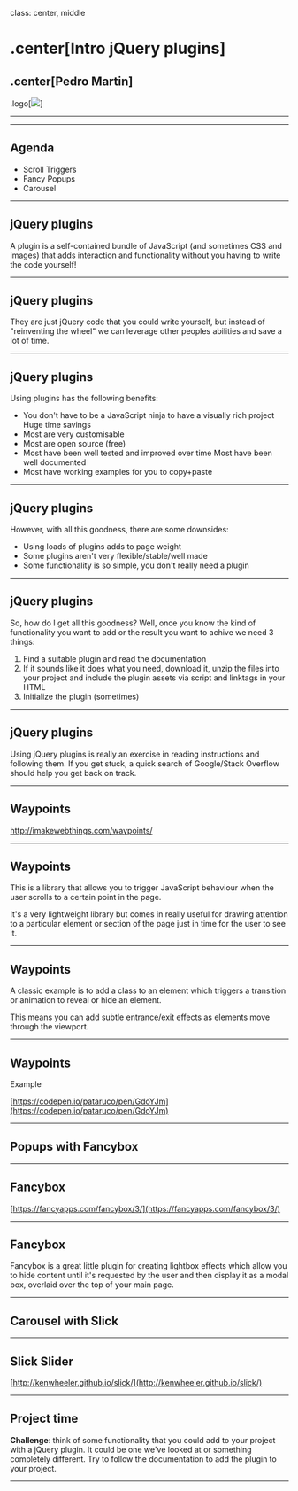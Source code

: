 class: center, middle

# .center[Intro jQuery plugins]

## .center[Pedro Martin]

.logo[![](https://pataruco.s3.amazonaws.com/ga/assets/ga.svg)]

---

---

## Agenda

- Scroll Triggers
- Fancy Popups
- Carousel

---

## jQuery plugins

A plugin is a self-contained bundle of JavaScript (and sometimes CSS and images) that adds interaction and functionality without you having to write the code yourself!

---

## jQuery plugins

They are just jQuery code that you could write yourself, but instead of "reinventing the wheel" we can leverage other peoples abilities and save a lot of time.

---

## jQuery plugins

Using plugins has the following benefits:

- You don't have to be a JavaScript ninja to have a visually rich project Huge time savings
- Most are very customisable
- Most are open source (free)
- Most have been well tested and improved over time Most have been well documented
- Most have working examples for you to copy+paste

---

## jQuery plugins

However, with all this goodness, there are some downsides:

- Using loads of plugins adds to page weight
- Some plugins aren't very flexible/stable/well made
- Some functionality is so simple, you don't really need a plugin

---

## jQuery plugins

So, how do I get all this goodness?
Well, once you know the kind of functionality you want to add or the result you want to achive we need 3 things:

1.  Find a suitable plugin and read the documentation
2.  If it sounds like it does what you need, download it, unzip the files into your project and include the plugin assets via script and linktags in your HTML
3.  Initialize the plugin (sometimes)

---

## jQuery plugins

Using jQuery plugins is really an exercise in reading instructions and following them.
If you get stuck, a quick search of Google/Stack Overflow should help you get back on track.

---

## Waypoints

http://imakewebthings.com/waypoints/

---

## Waypoints

This is a library that allows you to trigger JavaScript behaviour when the user scrolls to a certain point in the page.

It's a very lightweight library but comes in really useful for drawing attention to a particular element or section of the page just in time for the user to see it.

---

## Waypoints

A classic example is to add a class to an element which triggers a transition or animation to reveal or hide an element.

This means you can add subtle entrance/exit effects as elements move through the viewport.

---

## Waypoints

Example

[https://codepen.io/pataruco/pen/GdoYJm](https://codepen.io/pataruco/pen/GdoYJm)

---

## Popups with Fancybox

---

## Fancybox

[https://fancyapps.com/fancybox/3/](https://fancyapps.com/fancybox/3/)

---

## Fancybox

Fancybox is a great little plugin for creating lightbox effects which allow you to hide content until it's requested by the user and then display it as a modal box, overlaid over the top of your main page.

---

## Carousel with Slick

---

## Slick Slider

[http://kenwheeler.github.io/slick/](http://kenwheeler.github.io/slick/)

---

## Project time

**Challenge**: think of some functionality that you could add to your project with a jQuery plugin. It could be one we've looked at or something completely different.
Try to follow the documentation to add the plugin to your project.

---
